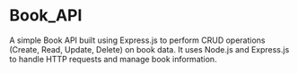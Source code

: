 # Book_API

A simple Book API built using Express.js to perform CRUD operations (Create, Read, Update, Delete) on book data. It uses Node.js and Express.js to handle HTTP requests and manage book information.